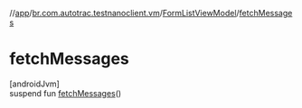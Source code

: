 //[app](../../../index.md)/[br.com.autotrac.testnanoclient.vm](../index.md)/[FormListViewModel](index.md)/[fetchMessages](fetch-messages.md)

# fetchMessages

[androidJvm]\
suspend fun [fetchMessages](fetch-messages.md)()
